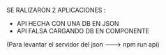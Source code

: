 SE RALIZARON 2 APLICACIONES :

- API HECHA CON UNA DB EN JSON
- API FALSA CARGANDO DB EN COMPONENTE

(Para levantar el servidor del json ---> npm run api)
